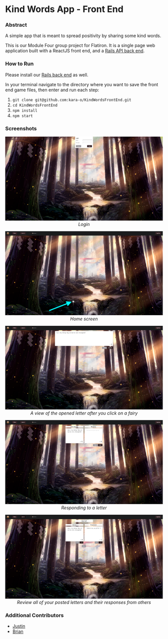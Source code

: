 # Kind Words App - Front End

### Abstract

A simple app that is meant to spread positivity by sharing some kind words.

This is our Module Four group project for Flatiron. It is a single page web application built with a ReactJS front end, and a [Rails API back end](https://github.com/kara-o/KindWordsBackEnd).

### How to Run

Please install our [Rails back end](https://github.com/kara-o/KindWordsBackEnd) as well.

In your terminal navigate to the directory where you want to save the front end game files, then enter and run each step:

1. `git clone git@github.com:kara-o/KindWordsFrontEnd.git`
1. `cd KindWordsFrontEnd`
1. `npm install`
1. `npm start`

### Screenshots

<p align="center">
<img src='./readme_images/login.png'>
<br>
<em>Login</em>
</p>

<p align="center">
<img src='./readme_images/home_page.png'>
<br>
<em>Home screen</em>
</p>

<p align="center">
<img src='./readme_images/opened_letter.png'>
<br>
<em>A view of the opened letter after you click on a fairy</em>
</p>

<p align="center">
<img src='./readme_images/responding.png'>
<br>
<em>Responding to a letter</em>
</p>

<p align="center">
<img src='./readme_images/journal.png'>
<br>
<em>Review all of your posted letters and their responses from others</em>
</p>

### Additional Contributors

- [Justin](https://github.com/justinamaple)
- [Brian](https://github.com/brianly27)

